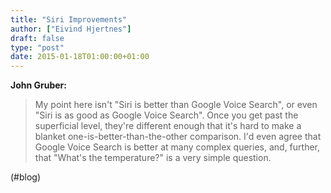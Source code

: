 ```yaml
---
title: "Siri Improvements"
author: ["Eivind Hjertnes"]
draft: false
type: "post"
date: 2015-01-18T01:00:00+01:00
---
```


**John Gruber:**

> My point here isn't "Siri is better than Google Voice Search", or even
> "Siri is as good as Google Voice Search". Once you get past the
> superficial level, they're different enough that it's hard to make a
> blanket one-is-better-than-the-other comparison. I'd even agree that
> Google Voice Search is better at many complex queries, and, further,
> that "What's the temperature?" is a very simple question.

(#blog)
